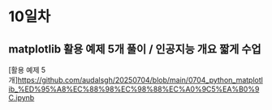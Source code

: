 # 10일차
## matplotlib 활용 예제 5개 풀이 / 인공지능 개요 짧게 수업
[활용 예제 5개]https://github.com/audalsgh/20250704/blob/main/0704_python_matplotlib_%ED%95%A8%EC%88%98%EC%98%88%EC%A0%9C5%EA%B0%9C.ipynb
